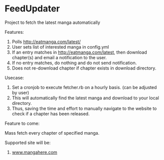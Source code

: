 FeedUpdater
===========

Project to fetch the latest manga automatically

Features: 

1. Polls http://eatmanga.com/latest/  
2. User sets list of interested manga in config.yml
3. If an entry matches in http://eatmanga.com/latest, then download chapter(s) and email a notification to the user.
4. If no entry matches, do nothing and do not send notification.
5. Does not re-download chapter if chapter exists in download directory. 

Usecase:

1. Set a cronjob to execute fetcher.rb on a hourly basis. (can be adjusted by user)
2. This will automatically find the latest manga and download to your local directory.
3. Thus, saving the time and effort to manually navigate to the website to check if a chapter has been released.

Feature to come: 

Mass fetch every chapter of specified manga.

Supported site will be:

1. www.mangahere.com
